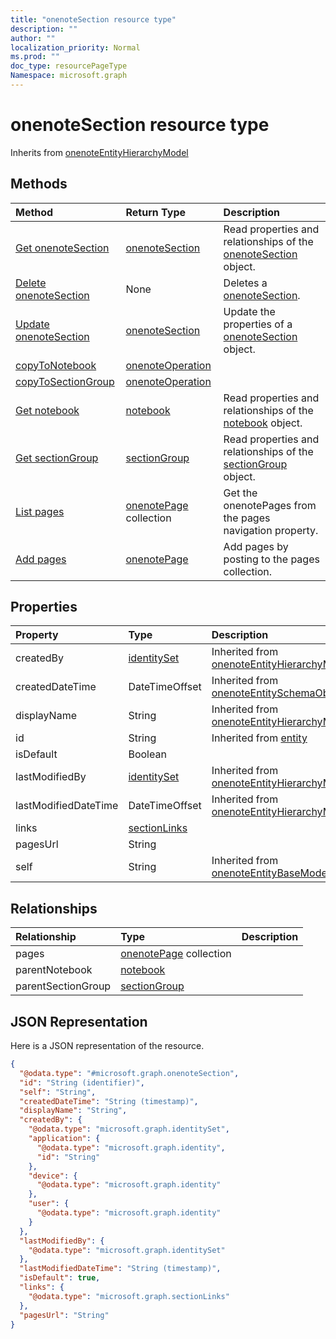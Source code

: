 ```yaml
---
title: "onenoteSection resource type"
description: ""
author: ""
localization_priority: Normal
ms.prod: ""
doc_type: resourcePageType
Namespace: microsoft.graph
---
```



# onenoteSection resource type




Inherits from [onenoteEntityHierarchyModel](../resources/onenoteEntityHierarchyModel.md)

## Methods
|Method|Return Type|Description|
|:---|:---|:---|
|[Get onenoteSection](../api/onenotesection-get.md)|[onenoteSection](../resources/onenoteSection.md)|Read properties and relationships of the [onenoteSection](../resources/onenotesection.md) object.|
|[Delete onenoteSection](../api/onenotesection-delete.md)|None|Deletes a [onenoteSection](../resources/onenotesection.md).|
|[Update onenoteSection](../api/onenotesection-update.md)|[onenoteSection](../resources/onenoteSection.md)|Update the properties of a [onenoteSection](../resources/onenotesection.md) object.|
|[copyToNotebook](../api/onenotesection-copytonotebook.md)|[onenoteOperation](../resources/onenoteOperation.md)||
|[copyToSectionGroup](../api/onenotesection-copytosectiongroup.md)|[onenoteOperation](../resources/onenoteOperation.md)||
|[Get notebook](../api/notebook-get.md)|[notebook](../resources/notebook.md)|Read properties and relationships of the [notebook](../resources/notebook.md) object.|
|[Get sectionGroup](../api/sectiongroup-get.md)|[sectionGroup](../resources/sectionGroup.md)|Read properties and relationships of the [sectionGroup](../resources/sectiongroup.md) object.|
|[List pages](../api/onenotesection-list-pages.md)|[onenotePage](../resources/onenotePage.md) collection|Get the onenotePages from the pages navigation property.|
|[Add pages](../api/onenotesection-post-pages.md)|[onenotePage](../resources/onenotePage.md)|Add pages by posting to the pages collection.|

## Properties
|Property|Type|Description|
|:---|:---|:---|
|createdBy|[identitySet](../resources/identitySet.md)| Inherited from [onenoteEntityHierarchyModel](../resources/onenoteEntityHierarchyModel.md)|
|createdDateTime|DateTimeOffset| Inherited from [onenoteEntitySchemaObjectModel](../resources/onenoteEntitySchemaObjectModel.md)|
|displayName|String| Inherited from [onenoteEntityHierarchyModel](../resources/onenoteEntityHierarchyModel.md)|
|id|String| Inherited from [entity](../resources/entity.md)|
|isDefault|Boolean||
|lastModifiedBy|[identitySet](../resources/identitySet.md)| Inherited from [onenoteEntityHierarchyModel](../resources/onenoteEntityHierarchyModel.md)|
|lastModifiedDateTime|DateTimeOffset| Inherited from [onenoteEntityHierarchyModel](../resources/onenoteEntityHierarchyModel.md)|
|links|[sectionLinks](../resources/sectionLinks.md)||
|pagesUrl|String||
|self|String| Inherited from [onenoteEntityBaseModel](../resources/onenoteEntityBaseModel.md)|

## Relationships
|Relationship|Type|Description|
|:---|:---|:---|
|pages|[onenotePage](../resources/onenotePage.md) collection||
|parentNotebook|[notebook](../resources/notebook.md)||
|parentSectionGroup|[sectionGroup](../resources/sectionGroup.md)||

## JSON Representation
Here is a JSON representation of the resource.
<!-- {
  "blockType": "resource",
  "keyProperty": "id",
  "@odata.type": "microsoft.graph.onenoteSection",
  "baseType": "microsoft.graph.onenoteEntityHierarchyModel",
  "openType": false
}
-->
``` json
{
  "@odata.type": "#microsoft.graph.onenoteSection",
  "id": "String (identifier)",
  "self": "String",
  "createdDateTime": "String (timestamp)",
  "displayName": "String",
  "createdBy": {
    "@odata.type": "microsoft.graph.identitySet",
    "application": {
      "@odata.type": "microsoft.graph.identity",
      "id": "String"
    },
    "device": {
      "@odata.type": "microsoft.graph.identity"
    },
    "user": {
      "@odata.type": "microsoft.graph.identity"
    }
  },
  "lastModifiedBy": {
    "@odata.type": "microsoft.graph.identitySet"
  },
  "lastModifiedDateTime": "String (timestamp)",
  "isDefault": true,
  "links": {
    "@odata.type": "microsoft.graph.sectionLinks"
  },
  "pagesUrl": "String"
}
```

